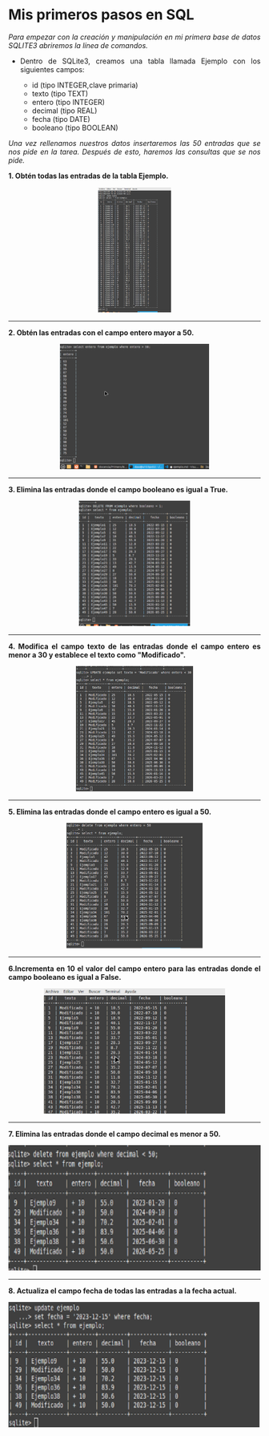 <div align="justify";>

# Mis primeros pasos en SQL

*Para empezar con la creación y manipulación en mi primera base de datos SQLITE3 abriremos la línea de comandos.*


* Dentro de SQLite3, creamos  una tabla llamada Ejemplo con los siguientes campos:

    * id (tipo INTEGER,clave primaria)
    * texto (tipo TEXT)
    * entero (tipo INTEGER)
    * decimal (tipo REAL)
    * fecha (tipo DATE)
    * booleano (tipo BOOLEAN)


*Una vez rellenamos nuestros datos insertaremos las 50 entradas que se nos pide en la tarea. Después de esto, haremos las consultas que se nos pide.*

**1. Obtén todas las entradas de la tabla Ejemplo.**


<p align="center">
  <img width="" height="250" src="img/1.png">
</p>

---


**2. Obtén las entradas con el campo entero mayor a 50.**


<p align="center">
  <img width="" height="250" src="img/campo mayor de 50.png">
</p>

---


**3. Elimina las entradas donde el campo booleano es igual a True.**


<p align="center">
  <img width="" height="250" src="img/eliminar booleanos true.png">
</p>


---


**4. Modifica el campo texto de las entradas donde el campo entero es menor a 30 y establece el texto como "Modificado".**

<p align="center">
  <img width="" height="250" src="img/texto modificado.png">
</p>


---

**5. Elimina las entradas donde el campo entero es igual a 50.**


<p align="center">
  <img width="" height="250" src="img/elimina entero igual 50.png">
</p>


---


**6.Incrementa en 10 el valor del campo entero para las entradas donde el campo booleano es igual a False.**



<p align="center">
  <img width="" height="250" src="img/incrementa 10 where booleano false.png">
</p>



---


**7. Elimina las entradas donde el campo decimal es menor a 50.**


<p align="center">
  <img width="" height="250" src="img/elimina donde decimal menor 50.png">
</p>


---

**8. Actualiza el campo fecha de todas las entradas a la fecha actual.**


<p align="center">
  <img width="" height="250" src="img/actualiza a la fecha actual.png">
</p>



</div>
